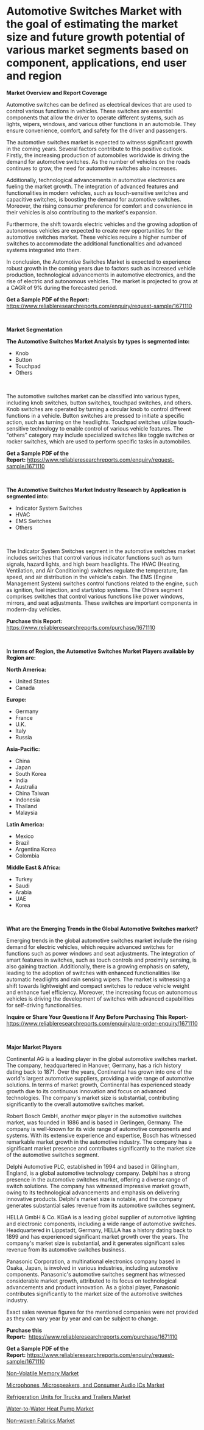 <p><h1>Automotive Switches Market with the goal of estimating the market size and future growth potential of various market segments based on component, applications, end user and region</h1></p><p><strong>Market Overview and Report Coverage</strong></p>
<p><p>Automotive switches can be defined as electrical devices that are used to control various functions in vehicles. These switches are essential components that allow the driver to operate different systems, such as lights, wipers, windows, and various other functions in an automobile. They ensure convenience, comfort, and safety for the driver and passengers.</p><p>The automotive switches market is expected to witness significant growth in the coming years. Several factors contribute to this positive outlook. Firstly, the increasing production of automobiles worldwide is driving the demand for automotive switches. As the number of vehicles on the roads continues to grow, the need for automotive switches also increases.</p><p>Additionally, technological advancements in automotive electronics are fueling the market growth. The integration of advanced features and functionalities in modern vehicles, such as touch-sensitive switches and capacitive switches, is boosting the demand for automotive switches. Moreover, the rising consumer preference for comfort and convenience in their vehicles is also contributing to the market's expansion.</p><p>Furthermore, the shift towards electric vehicles and the growing adoption of autonomous vehicles are expected to create new opportunities for the automotive switches market. These vehicles require a higher number of switches to accommodate the additional functionalities and advanced systems integrated into them.</p><p>In conclusion, the Automotive Switches Market is expected to experience robust growth in the coming years due to factors such as increased vehicle production, technological advancements in automotive electronics, and the rise of electric and autonomous vehicles. The market is projected to grow at a CAGR of 9% during the forecasted period.</p></p>
<p><strong>Get a Sample PDF of the Report:</strong> <a href="https://www.reliableresearchreports.com/enquiry/request-sample/1671110">https://www.reliableresearchreports.com/enquiry/request-sample/1671110</a></p>
<p>&nbsp;</p>
<p><strong>Market Segmentation</strong></p>
<p><strong>The Automotive Switches Market Analysis by types is segmented into:</strong></p>
<p><ul><li>Knob</li><li>Button</li><li>Touchpad</li><li>Others</li></ul></p>
<p>&nbsp;</p>
<p><p>The automotive switches market can be classified into various types, including knob switches, button switches, touchpad switches, and others. Knob switches are operated by turning a circular knob to control different functions in a vehicle. Button switches are pressed to initiate a specific action, such as turning on the headlights. Touchpad switches utilize touch-sensitive technology to enable control of various vehicle features. The "others" category may include specialized switches like toggle switches or rocker switches, which are used to perform specific tasks in automobiles.</p></p>
<p><strong>Get a Sample PDF of the Report:</strong>&nbsp;<a href="https://www.reliableresearchreports.com/enquiry/request-sample/1671110">https://www.reliableresearchreports.com/enquiry/request-sample/1671110</a></p>
<p>&nbsp;</p>
<p><strong>The Automotive Switches Market Industry Research by Application is segmented into:</strong></p>
<p><ul><li>Indicator System Switches</li><li>HVAC</li><li>EMS Switches</li><li>Others</li></ul></p>
<p>&nbsp;</p>
<p><p>The Indicator System Switches segment in the automotive switches market includes switches that control various indicator functions such as turn signals, hazard lights, and high beam headlights. The HVAC (Heating, Ventilation, and Air Conditioning) switches regulate the temperature, fan speed, and air distribution in the vehicle's cabin. The EMS (Engine Management System) switches control functions related to the engine, such as ignition, fuel injection, and start/stop systems. The Others segment comprises switches that control various functions like power windows, mirrors, and seat adjustments. These switches are important components in modern-day vehicles.</p></p>
<p><strong>Purchase this Report:</strong>&nbsp; <a href="https://www.reliableresearchreports.com/purchase/1671110">https://www.reliableresearchreports.com/purchase/1671110</a></p>
<p>&nbsp;</p>
<p><strong>In terms of Region, the Automotive Switches Market Players available by Region are:</strong></p>
<p>
    <p> <strong> North America: </strong>
        <ul>
            <li>United States</li>
            <li>Canada</li>
        </ul>
        </p> 
    <p> <strong> Europe: </strong>
        <ul>
            <li>Germany</li>
            <li>France</li>
            <li>U.K.</li>
            <li>Italy</li>
            <li>Russia</li>
        </ul>
        </p> 
    <p> <strong> Asia-Pacific: </strong>
        <ul>
            <li>China</li>
            <li>Japan</li>
            <li>South Korea</li>
            <li>India</li>
            <li>Australia</li>
            <li>China Taiwan</li>
            <li>Indonesia</li>
            <li>Thailand</li>
            <li>Malaysia</li>
        </ul>
        </p> 
    <p> <strong> Latin America: </strong>
        <ul>
            <li>Mexico</li>
            <li>Brazil</li>
            <li>Argentina Korea</li>
            <li>Colombia</li>
        </ul>
        </p> 
    <p> <strong> Middle East & Africa: </strong>
        <ul>
            <li>Turkey</li>
            <li>Saudi</li>
            <li>Arabia</li>
            <li>UAE</li>
            <li>Korea</li>
        </ul>
    </p>
    </p>
<p>&nbsp;</p>
<p><strong>What are the Emerging Trends in the Global Automotive Switches market?</strong></p>
<p><p>Emerging trends in the global automotive switches market include the rising demand for electric vehicles, which require advanced switches for functions such as power windows and seat adjustments. The integration of smart features in switches, such as touch controls and proximity sensing, is also gaining traction. Additionally, there is a growing emphasis on safety, leading to the adoption of switches with enhanced functionalities like automatic headlights and rain sensing wipers. The market is witnessing a shift towards lightweight and compact switches to reduce vehicle weight and enhance fuel efficiency. Moreover, the increasing focus on autonomous vehicles is driving the development of switches with advanced capabilities for self-driving functionalities.</p></p>
<p><strong>Inquire or Share Your Questions If Any Before Purchasing This Report</strong>- <a href="https://www.reliableresearchreports.com/enquiry/pre-order-enquiry/1671110">https://www.reliableresearchreports.com/enquiry/pre-order-enquiry/1671110</a></p>
<p>&nbsp;</p>
<p><strong>Major Market Players</strong></p>
<p><p>Continental AG is a leading player in the global automotive switches market. The company, headquartered in Hanover, Germany, has a rich history dating back to 1871. Over the years, Continental has grown into one of the world's largest automotive suppliers, providing a wide range of automotive solutions. In terms of market growth, Continental has experienced steady growth due to its continuous innovation and focus on advanced technologies. The company's market size is substantial, contributing significantly to the overall automotive switches market.</p><p>Robert Bosch GmbH, another major player in the automotive switches market, was founded in 1886 and is based in Gerlingen, Germany. The company is well-known for its wide range of automotive components and systems. With its extensive experience and expertise, Bosch has witnessed remarkable market growth in the automotive industry. The company has a significant market presence and contributes significantly to the market size of the automotive switches segment.</p><p>Delphi Automotive PLC, established in 1994 and based in Gillingham, England, is a global automotive technology company. Delphi has a strong presence in the automotive switches market, offering a diverse range of switch solutions. The company has witnessed impressive market growth, owing to its technological advancements and emphasis on delivering innovative products. Delphi's market size is notable, and the company generates substantial sales revenue from its automotive switches segment.</p><p>HELLA GmbH & Co. KGaA is a leading global supplier of automotive lighting and electronic components, including a wide range of automotive switches. Headquartered in Lippstadt, Germany, HELLA has a history dating back to 1899 and has experienced significant market growth over the years. The company's market size is substantial, and it generates significant sales revenue from its automotive switches business.</p><p>Panasonic Corporation, a multinational electronics company based in Osaka, Japan, is involved in various industries, including automotive components. Panasonic's automotive switches segment has witnessed considerable market growth, attributed to its focus on technological advancements and product innovation. As a global player, Panasonic contributes significantly to the market size of the automotive switches industry.</p><p>Exact sales revenue figures for the mentioned companies were not provided as they can vary year by year and can be subject to change.</p></p>
<p><strong>Purchase this Report:</strong>&nbsp;&nbsp;<a href="https://www.reliableresearchreports.com/purchase/1671110">https://www.reliableresearchreports.com/purchase/1671110</a></p>
<p></p>
<p><strong>Get a Sample PDF of the Report:</strong>&nbsp;<a href="https://www.reliableresearchreports.com/enquiry/request-sample/1671110">https://www.reliableresearchreports.com/enquiry/request-sample/1671110</a></p>
<p><p><a href="https://medium.com/@chasegibson1901/non-volatile-memory-market-exploring-market-share-market-trends-and-future-growth-85d3b01298a6">Non-Volatile Memory Market</a></p><p><a href="https://www.linkedin.com/pulse/microphones-microspeakers-consumer-audio-ics-market-research/">Microphones, Microspeakers, and Consumer Audio ICs Market</a></p><p><a href="https://www.linkedin.com/pulse/refrigeration-units-trucks-trailers-market-research-report-unlocks/">Refrigeration Units for Trucks and Trailers Market</a></p><p><a href="https://www.linkedin.com/pulse/water-to-water-heat-pump-market-challenges/">Water-to-Water Heat Pump Market</a></p><p><a href="https://medium.com/@keenanmarks2023/non-woven-fabrics-market-outlook-industry-overview-and-forecast-2023-to-2030-70a7662036f1">Non-woven Fabrics Market</a></p></p>